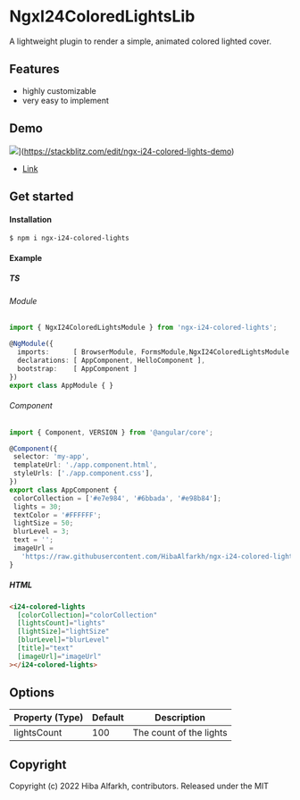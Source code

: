 # NgxI24ColoredLightsLib

 A lightweight plugin to render a simple, animated colored lighted cover.
 
## Features
* highly customizable
* very easy to implement

## Demo
![](https://raw.githubusercontent.com/HibaAlfarkh/ngx-i24-colored-lights-lib/blob/master/demo/images/lights.png)](https://stackblitz.com/edit/ngx-i24-colored-lights-demo)
* [Link](https://stackblitz.com/edit/ngx-i24-colored-lights-demo)

## Get started
#### Installation
```
$ npm i ngx-i24-colored-lights
```
#### Example
##### TS
###### Module
```typescript 
import { NgxI24ColoredLightsModule } from 'ngx-i24-colored-lights';

@NgModule({
  imports:      [ BrowserModule, FormsModule,NgxI24ColoredLightsModule ],
  declarations: [ AppComponent, HelloComponent ],
  bootstrap:    [ AppComponent ]
})
export class AppModule { }
```
 ###### Component
 ```typescript 
import { Component, VERSION } from '@angular/core';

@Component({
  selector: 'my-app',
  templateUrl: './app.component.html',
  styleUrls: ['./app.component.css'],
})
export class AppComponent {
  colorCollection = ['#e7e984', '#6bbada', '#e98b84'];
  lights = 30;
  textColor = '#FFFFFF';
  lightSize = 50;
  blurLevel = 3;
  text = '';
  imageUrl =
    'https://raw.githubusercontent.com/HibaAlfarkh/ngx-i24-colored-lights-lib/master/projects/colored-lights-demo/src/assets/street.jpg';
}
```
##### HTML
```html 
<i24-colored-lights
  [colorCollection]="colorCollection"
  [lightsCount]="lights"
  [lightSize]="lightSize"
  [blurLevel]="blurLevel"
  [title]="text"
  [imageUrl]="imageUrl"
></i24-colored-lights>
``` 

## Options

| Property (Type) | Default | Description|
| - | - | - |
| lightsCount | 100 | The count of the lights |

## Copyright
Copyright (c) 2022 Hiba Alfarkh, contributors. Released under the MIT